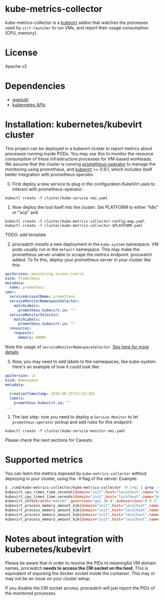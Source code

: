 kube-metrics-collector
======================

kube-metrics-collector is a [kubevirt](http://kubevirt.io) addon that watches the processes used by `virt-launcher` to run VMs, and report their usage consumption (CPU, memory).

License
=======

Apache v2

Dependencies
============

* [gopsutil](https://github.com/shirou/gopsutil)
* [kubernetes APIs](https://github.com/kubernetes/kubernetes)


Installation: kubernetes/kubevirt cluster
=========================================

This project can be deployed in a kubevirt cluster to report metrics about processes running inside PODs.
You may use this to monitor the resource consumption of these infrastructure processes for VM-based workloads.
We assume that the cluster is running [prometheus-operator](https://github.com/coreos/prometheus-operator/blob/master/Documentation/user-guides/getting-started.md) to manage the monitoring using prometheus,
and [kubevirt](https://github.com/kubevirt/kubevirt/releases/tag/v0.9.1) >= 0.9.1, which includes itself better integration with prometheus operator.

0. First deploy a new service to plug in the configuration KubeVirt uses to interact with prometheus-operator:
```
kubectl create -f cluster/kube-service-vmi.yaml
```

1. Now deploy the tool itself into the cluster:
Set PLATFORM to either "k8s" or "ocp" and
```
kubectl create -f cluster/kube-metrics-collector-config-map.yaml
kubectl create -f cluster/kube-metrics-collector-$PLATFORM.yaml
```

TODO: add template

2. procwatch installs a new deployment in the `kube-system` namespace. VM pods usually run in the `default` namespace.
This may make the prometheus server unable to scrape the metrics endpoint.
procwatch added. To fix this, deploy your prometheus server in your cluster like this:
```yaml
apiVersion: monitoring.coreos.com/v1
kind: Prometheus
metadata:
  name: prometheus
spec:
  serviceAccountName: prometheus
  serviceMonitorNamespaceSelector:
    matchLabels:
      prometheus.kubevirt.io: ""
  serviceMonitorSelector:
    matchLabels:
      prometheus.kubevirt.io: ""
  resources:
    requests:
      memory: 400Mi

```
Note the usage of `serviceMonitorNamespaceSelector`. [See here for more details](https://github.com/coreos/prometheus-operator/issues/1331)

3. Now, you may need to add labels to the namespaces, like kube-system. Here's an example of how it could look like:
```yaml
apiVersion: v1
kind: Namespace
metadata:
  ...
  creationTimestamp: 2018-09-21T13:53:16Z
  labels:
    prometheus.kubevirt.io: ""
...
```

3. The last step: now you need to deploy a `Service Monitor` to let `prometheus-operator` pickup and add rules for this endpoint:
```
kubectl create -f cluster/kube-service-monitor-vmi.yaml
```

Please check the next sections for Caveats.

Supported metrics
=================

You can learn the metrics exposed by `kube-metrics-collector` without deploying in your cluster, using the `-M` flag of the server. Example:
```bash
$ ./cmd/kube-metrics-collector/kube-metrics-collector -M 2>&1 | grep -v '^#' | grep kube
kubevirt_cpu_times_time_seconds{domain="init",host="localhost",name="kube-metrics-collector",type="system"} 0
kubevirt_cpu_times_time_seconds{domain="init",host="localhost",name="kube-metrics-collector",type="user"} 0
kubevirt_info{branch="master",goversion="go1.10.4",kubeversion="0.9.1",revision="b55ee16",version="1"} 1
kubevirt_process_memory_amount_kib{domain="init",host="localhost",name="kube-metrics-collector",type="dirty"} 64820
kubevirt_process_memory_amount_kib{domain="init",host="localhost",name="kube-metrics-collector",type="resident"} 11796
kubevirt_process_memory_amount_kib{domain="init",host="localhost",name="kube-metrics-collector",type="shared"} 10096
kubevirt_process_memory_amount_kib{domain="init",host="localhost",name="kube-metrics-collector",type="virtual"} 544628
```


Notes about integration with kubernetes/kubevirt
================================================

Please be aware that in order to resolve the PIDs to meaningful VM domain names, procwatch **needs to access the CRI socket on the host**.
This is equivalent of exposing the docker socket inside the container. This may or may not be an issue on your cluster setup.

If you disable the CRI socket access, procwatch will just report the PIDs of the monitored processes.

